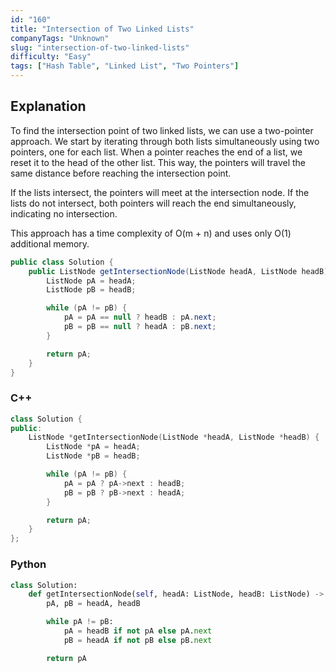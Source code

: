```yaml
---
id: "160"
title: "Intersection of Two Linked Lists"
companyTags: "Unknown"
slug: "intersection-of-two-linked-lists"
difficulty: "Easy"
tags: ["Hash Table", "Linked List", "Two Pointers"]
---
```


## Explanation

To find the intersection point of two linked lists, we can use a two-pointer approach. We start by iterating through both lists simultaneously using two pointers, one for each list. When a pointer reaches the end of a list, we reset it to the head of the other list. This way, the pointers will travel the same distance before reaching the intersection point.

If the lists intersect, the pointers will meet at the intersection node. If the lists do not intersect, both pointers will reach the end simultaneously, indicating no intersection.

This approach has a time complexity of O(m + n) and uses only O(1) additional memory.
```java
public class Solution {
    public ListNode getIntersectionNode(ListNode headA, ListNode headB) {
        ListNode pA = headA;
        ListNode pB = headB;

        while (pA != pB) {
            pA = pA == null ? headB : pA.next;
            pB = pB == null ? headA : pB.next;
        }

        return pA;
    }
}
```

### C++
```cpp
class Solution {
public:
    ListNode *getIntersectionNode(ListNode *headA, ListNode *headB) {
        ListNode *pA = headA;
        ListNode *pB = headB;

        while (pA != pB) {
            pA = pA ? pA->next : headB;
            pB = pB ? pB->next : headA;
        }

        return pA;
    }
};
```

### Python
```python
class Solution:
    def getIntersectionNode(self, headA: ListNode, headB: ListNode) -> ListNode:
        pA, pB = headA, headB

        while pA != pB:
            pA = headB if not pA else pA.next
            pB = headA if not pB else pB.next

        return pA
```